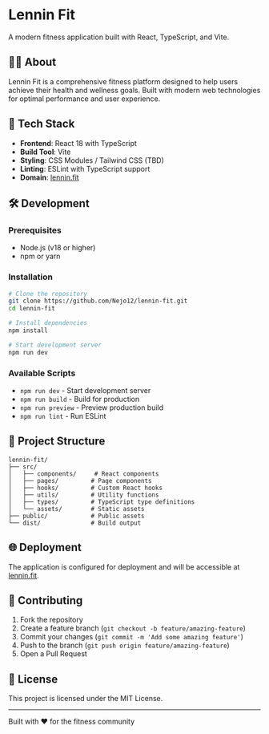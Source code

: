 # Lennin Fit

A modern fitness application built with React, TypeScript, and Vite.

## 🏃‍♂️ About

Lennin Fit is a comprehensive fitness platform designed to help users achieve their health and wellness goals. Built with modern web technologies for optimal performance and user experience.

## 🚀 Tech Stack

- **Frontend**: React 18 with TypeScript
- **Build Tool**: Vite
- **Styling**: CSS Modules / Tailwind CSS (TBD)
- **Linting**: ESLint with TypeScript support
- **Domain**: [lennin.fit](https://lennin.fit)

## 🛠️ Development

### Prerequisites

- Node.js (v18 or higher)
- npm or yarn

### Installation

```bash
# Clone the repository
git clone https://github.com/Nejo12/lennin-fit.git
cd lennin-fit

# Install dependencies
npm install

# Start development server
npm run dev
```

### Available Scripts

- `npm run dev` - Start development server
- `npm run build` - Build for production
- `npm run preview` - Preview production build
- `npm run lint` - Run ESLint

## 📁 Project Structure

```
lennin-fit/
├── src/
│   ├── components/     # React components
│   ├── pages/         # Page components
│   ├── hooks/         # Custom React hooks
│   ├── utils/         # Utility functions
│   ├── types/         # TypeScript type definitions
│   └── assets/        # Static assets
├── public/            # Public assets
└── dist/              # Build output
```

## 🌐 Deployment

The application is configured for deployment and will be accessible at [lennin.fit](https://lennin.fit).

## 🤝 Contributing

1. Fork the repository
2. Create a feature branch (`git checkout -b feature/amazing-feature`)
3. Commit your changes (`git commit -m 'Add some amazing feature'`)
4. Push to the branch (`git push origin feature/amazing-feature`)
5. Open a Pull Request

## 📄 License

This project is licensed under the MIT License.

---

Built with ❤️ for the fitness community
